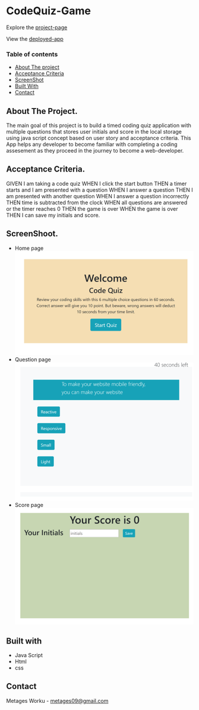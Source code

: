 # CodeQuiz-Game
Explore the [project-page](https://github.com/Mgithub89/CodeQuiz-Game.git)

View the [deployed-app](https://mgithub89.github.io/CodeQuiz-Game/)

### Table of contents
   * [About The project](#About-The-Project)
   * [Acceptance Criteria](#Acceptance-Criteria)
   * [ScreenShot](#ScreenShot)
   * [Built With](#Built-With)
   * [Contact](#Contact)



## About The Project.
   The main goal of this project is to build a timed coding quiz application with multiple questions that stores user initials and score in the local storage using java           script concept based on user story and acceptance criteria.
    This App helps any developer to become familiar with completing a coding assesement as they proceed in the journey to become a web-developer.

 ## Acceptance Criteria.
GIVEN I am taking a code quiz
WHEN I click the start button
THEN a timer starts and I am presented with a question
WHEN I answer a question
THEN I am presented with another question
WHEN I answer a question incorrectly
THEN time is subtracted from the clock
WHEN all questions are answered or the timer reaches 0
THEN the game is over
WHEN the game is over
THEN I can save my initials and score.

## ScreenShoot.
* Home page
![Assets](Assets/quiz.PNG)
* Question page
![Assets](Assets/Qpage.PNG)
* Score page
![Assets](Assets/scorepage.PNG)

## Built with 
* Java Script
* Html
* css

## Contact
Metages Worku - [metages09@gmail.com](mailto:metages09@gmail.com)




